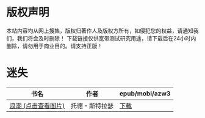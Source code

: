 # 版权声明

本站内容均从网上搜集，版权归著作人及版权方所有，如侵犯您的权益，请通知我们，我们将会及时删除！ 下载链接仅供宽带测试研究用途，请下载后在24小时内删除，请勿用于商业目的。请支持正版！

# 迷失

| 书名 | 作者 | epub/mobi/azw3 |
| --- | --- | --- |
| [浪潮 (点击查看图片)](https://www.dushupai.com/attachment/2024/06/03/be3607bcdbc44f24.jpg) | 托德・斯特拉瑟 | [下载](https://url89.ctfile.com/f/31084289-1357015600-55b4aa?p=8866) |
